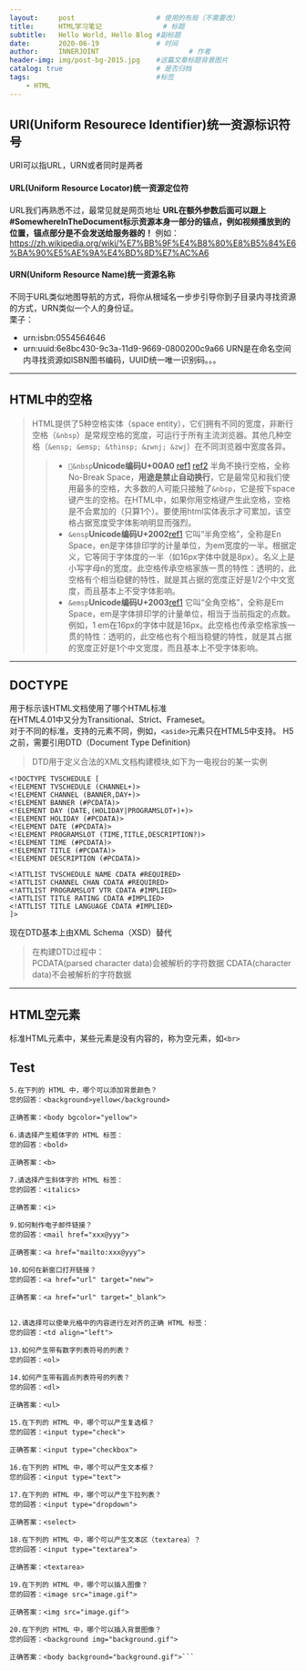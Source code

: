 ```yaml
---
layout:     post                    # 使用的布局（不需要改）
title:      HTML学习笔记               # 标题 
subtitle:   Hello World, Hello Blog #副标题
date:       2020-06-19              # 时间
author:     INNERJOINT                      # 作者
header-img: img/post-bg-2015.jpg    #这篇文章标题背景图片
catalog: true                       # 是否归档
tags:                               #标签
    - HTML
---
```


## URI(Uniform Resourece Identifier)统一资源标识符号
URI可以指URL，URN或者同时是两者
#### URL(Uniform Resource Locator)统一资源定位符

URL我们再熟悉不过，最常见就是网页地址
**URL在额外参数后面可以跟上#SomewhereInTheDocument标示资源本身一部分的锚点，例如视频播放到的位置，锚点部分是不会发送给服务器的！**
例如：https://zh.wikipedia.org/wiki/%E7%BB%9F%E4%B8%80%E8%B5%84%E6%BA%90%E5%AE%9A%E4%BD%8D%E7%AC%A6

#### URN(Uniform Resource Name)统一资源名称

不同于URL类似地图导航的方式，将你从根域名一步步引导你到子目录内寻找资源的方式，URN类似一个人的身份证。<br>
栗子：<br>
* urn:isbn:0554564646
* urn:uuid:6e8bc430-9c3a-11d9-9669-0800200c9a66
URN是在命名空间内寻找资源如ISBN图书编码，UUID统一唯一识别码。。。

---
## HTML中的空格
>HTML提供了5种空格实体（space entity），它们拥有不同的宽度，非断行空格（```&nbsp```）是常规空格的宽度，可运行于所有主流浏览器。其他几种空格（```&ensp; &emsp; &thinsp; &zwnj; &zwj```）在不同浏览器中宽度各异。
>> * ```&nbsp```**Unicode编码U+00A0** [ref1](https://www.fileformat.info/info/unicode/char/00a0/index.htm)    [ref2](https://www.unicode.org/charts/PDF/U0080.pdf)
半角不换行空格，全称No-Break Space，**用途是禁止自动换行**，它是最常见和我们使用最多的空格，大多数的人可能只接触了```&nbsp```，它是按下space键产生的空格。在HTML中，如果你用空格键产生此空格，空格是不会累加的（只算1个）。要使用html实体表示才可累加，该空格占据宽度受字体影响明显而强烈。
>> * ```&ensp```**Unicode编码U+2002**[ref1](https://www.fileformat.info/info/unicode/char/2002/index.htm) 
它叫“半角空格”，全称是En Space，en是字体排印学的计量单位，为em宽度的一半。根据定义，它等同于字体度的一半（如16px字体中就是8px）。名义上是小写字母n的宽度。此空格传承空格家族一贯的特性：透明的，此空格有个相当稳健的特性，就是其占据的宽度正好是1/2个中文宽度，而且基本上不受字体影响。
>>* ```&emsp```**Unicode编码U+2003**[ref1](https://www.fileformat.info/info/unicode/char/2003/index.htm) 
它叫“全角空格”，全称是Em Space，em是字体排印学的计量单位，相当于当前指定的点数。例如，1 em在16px的字体中就是16px。此空格也传承空格家族一贯的特性：透明的，此空格也有个相当稳健的特性，就是其占据的宽度正好是1个中文宽度，而且基本上不受字体影响。

---
## DOCTYPE
用于标示该HTML文档使用了哪个HTML标准<br>
在HTML4.01中又分为Transitional、Strict、Frameset。<br>
对于不同的标准，支持的元素不同，例如，```<aside>```元素只在HTML5中支持。
H5之前，需要引用DTD（Document Type Definition)
>DTD用于定义合法的XML文档构建模块,如下为一电视台的某一实例
```
<!DOCTYPE TVSCHEDULE [
<!ELEMENT TVSCHEDULE (CHANNEL+)>
<!ELEMENT CHANNEL (BANNER,DAY+)>
<!ELEMENT BANNER (#PCDATA)>
<!ELEMENT DAY (DATE,(HOLIDAY|PROGRAMSLOT+)+)>
<!ELEMENT HOLIDAY (#PCDATA)>
<!ELEMENT DATE (#PCDATA)>
<!ELEMENT PROGRAMSLOT (TIME,TITLE,DESCRIPTION?)>
<!ELEMENT TIME (#PCDATA)>
<!ELEMENT TITLE (#PCDATA)> 
<!ELEMENT DESCRIPTION (#PCDATA)>

<!ATTLIST TVSCHEDULE NAME CDATA #REQUIRED>
<!ATTLIST CHANNEL CHAN CDATA #REQUIRED>
<!ATTLIST PROGRAMSLOT VTR CDATA #IMPLIED>
<!ATTLIST TITLE RATING CDATA #IMPLIED>
<!ATTLIST TITLE LANGUAGE CDATA #IMPLIED>
]>
```
现在DTD基本上由XML Schema（XSD）替代
>在构建DTD过程中：<br>
PCDATA(parsed character data)会被解析的字符数据
CDATA(character data)不会被解析的字符数据
---

## HTML空元素
标准HTML元素中，某些元素是没有内容的，称为空元素，如``<br>``

## Test
```
5.在下列的 HTML 中，哪个可以添加背景颜色？
您的回答：<background>yellow</background>

正确答案：<body bgcolor="yellow">

6.请选择产生粗体字的 HTML 标签：
您的回答：<bold>

正确答案：<b>

7.请选择产生斜体字的 HTML 标签：
您的回答：<italics>

正确答案：<i>

9.如何制作电子邮件链接？
您的回答：<mail href="xxx@yyy">

正确答案：<a href="mailto:xxx@yyy">

10.如何在新窗口打开链接？
您的回答：<a href="url" target="new">

正确答案：<a href="url" target="_blank">


12.请选择可以使单元格中的内容进行左对齐的正确 HTML 标签：
您的回答：<td align="left">

13.如何产生带有数字列表符号的列表？
您的回答：<ol>

14.如何产生带有圆点列表符号的列表？
您的回答：<dl>

正确答案：<ul>

15.在下列的 HTML 中，哪个可以产生复选框？
您的回答：<input type="check">

正确答案：<input type="checkbox">

16.在下列的 HTML 中，哪个可以产生文本框？
您的回答：<input type="text">

17.在下列的 HTML 中，哪个可以产生下拉列表？
您的回答：<input type="dropdown">

正确答案：<select>

18.在下列的 HTML 中，哪个可以产生文本区（textarea）？
您的回答：<input type="textarea">

正确答案：<textarea>

19.在下列的 HTML 中，哪个可以插入图像？
您的回答：<image src="image.gif">

正确答案：<img src="image.gif">

20.在下列的 HTML 中，哪个可以插入背景图像？
您的回答：<background img="background.gif">

正确答案：<body background="background.gif">```